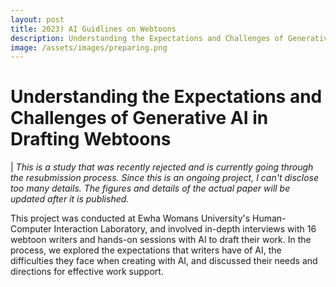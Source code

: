 ```yaml
---
layout: post
title: 2023) AI Guidlines on Webtoons
description: Understanding the Expectations and Challenges of Generative AI in Drafting Webtoons
image: /assets/images/preparing.png
---
```



Understanding the Expectations and Challenges of Generative AI in Drafting Webtoons
============

| *This is a study that was recently rejected and is currently going through the resubmission process. Since this is an ongoing project, I can't disclose too many details. The figures and details of the actual paper will be updated after it is published.*

This project was conducted at Ewha Womans University's Human-Computer Interaction Laboratory, and involved in-depth interviews with 16 webtoon writers and hands-on sessions with AI to draft their work. 
In the process, we explored the expectations that writers have of AI, the difficulties they face when creating with AI, and discussed their needs and directions for effective work support. 
